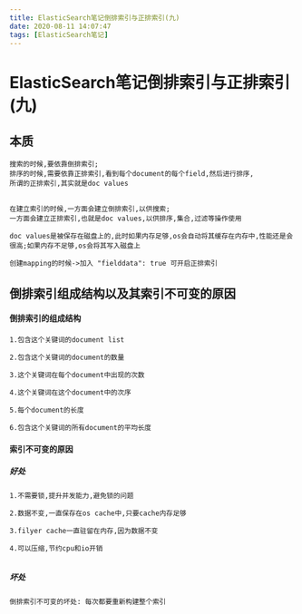 ```yaml
---
title: ElasticSearch笔记倒排索引与正排索引(九)
date: 2020-08-11 14:07:47
tags: [ElasticSearch笔记]
---
```


# ElasticSearch笔记倒排索引与正排索引(九)

## 本质
```
搜索的时候,要依靠倒排索引;
排序的时候,需要依靠正排索引,看到每个document的每个field,然后进行排序,
所谓的正排索引,其实就是doc values


在建立索引的时候,一方面会建立倒排索引,以供搜索;
一方面会建立正排索引,也就是doc values,以供排序,集合,过滤等操作使用

doc values是被保存在磁盘上的,此时如果内存足够,os会自动将其缓存在内存中,性能还是会很高;如果内存不足够,os会将其写入磁盘上

创建mapping的时候->加入 "fielddata": true 可开启正排索引

```
<!--more-->
## 倒排索引组成结构以及其索引不可变的原因

#### 倒排索引的组成结构
```
1.包含这个关键词的document list

2.包含这个关键词的document的数量

3.这个关键词在每个document中出现的次数

4.这个关键词在这个document中的次序

5.每个document的长度

6.包含这个关键词的所有document的平均长度

```

#### 索引不可变的原因
##### 好处
```
1.不需要锁,提升并发能力,避免锁的问题

2.数据不变,一直保存在os cache中,只要cache内存足够

3.filyer cache一直驻留在内存,因为数据不变

4.可以压缩,节约cpu和io开销


```
##### 坏处
```
倒排索引不可变的坏处: 每次都要重新构建整个索引
```